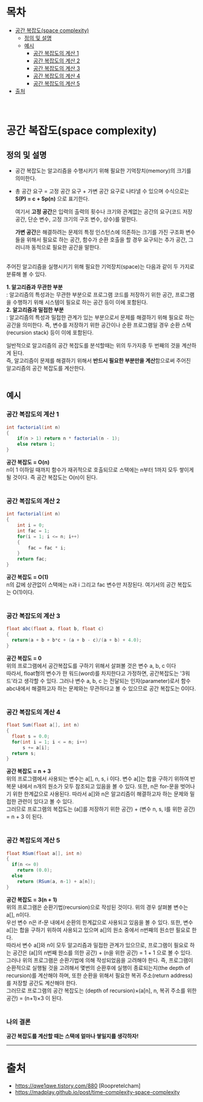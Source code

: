 # 목차
* [공간 복잡도(space complexity)](#공간-복잡도space-complexity)
    + [정의 및 설명](#정의-및-설명)
    + [예시](#예시)
        - [공간 복잡도의 계산 1](#공간-복잡도의-계산-1)
        - [공간 복잡도의 계산 2](#공간-복잡도의-계산-2)
        - [공간 복잡도의 계산 3](#공간-복잡도의-계산-3)
        - [공간 복잡도의 계산 4](#공간-복잡도의-계산-4)
        - [공간 복잡도의 계산 5](#공간-복잡도의-계산-5)
* [출처](#출처)
<br><br><br>


# 공간 복잡도(space complexity)
## 정의 및 설명
* 공간 복잡도는 알고리즘을 수행시키기 위해 필요한 기억장치(memory)의 크기를 의미한다.

* 총 공간 요구 = 고정 공간 요구 + 가변 공간 요구로 나타낼 수 있으며 수식으로는 **S(P) = c + Sp(n)** 으로 표기한다.

    여기서 **고정 공간**은 입력의 출력의 횟수나 크기와 관계없는 공간의 요구(코드 저장 공간, 단순 변수, 고정 크기의 구조 변수, 상수)를 말한다.

    **가변 공간**은 해결하려는 문제의 특정 인스턴스에 의존하는 크기를 가진 구조화 변수들을 위해서 필요로 하는 공간, 함수가 순환 호출을 할 경우 요구되는 추가 공간, 그러니까 동적으로 필요한 공간을 말한다.
<br><br>

주어진 알고리즘을 실행시키기 위해 필요한 기억장치(space)는 다음과 같이 두 가지로 분류해 볼 수 있다.

**1. 알고리즘과 무관한 부분**<br>
: 알고리즘의 특성과는 무관한 부분으로 프로그램 코드를 저장하기 위한 공간, 프로그램을 수행하기 위해 시스템이 필요로 하는 공간 등이 이에 포함된다.<br>
**2. 알고리즘과 밀접한 부분**<br>
: 알고리즘의 특성과 밀접한 관계가 있는 부분으로서 문제를 해결하기 위해 필요로 하는 공간을 의미한다. 즉, 변수를 저장하기 위한 공간이나 순환 프로그램일 경우 순환 스택(recursion stack) 등이 이에 포함된다.

일반적으로 알고리즘의 공간 복잡도를 분석할때는 위의 두가지중 두 번째의 것을 계산하게 된다.<br>
즉, 알고리즘이 문제를 해결하기 위해서 **반드시 필요한 부분만을 계산**함으로써 주어진 알고리즘의 공간 복잡도를 계산한다.
<br><br>

## 예시
### 공간 복잡도의 계산 1
```java
int factorial(int n)
{
    if(n > 1) return n * factorial(n - 1);
    else return 1;
}
```
**공간 복잡도 = O(n)**<br>
n이 1 이하일 때까지 함수가 재귀적으로 호출되므로 스택에는 n부터 1까지 모두 쌓이게 될 것이다. 즉 공간 복잡도는 O(n)이 된다.
<br><br>

### 공간 복잡도의 계산 2
```java
int factorial(int n)
{
    int i = 0;
    int fac = 1;
    for(i = 1; i <= n; i++)
    {
        fac = fac * i;
    }
    return fac;
}
```
**공간 복잡도 = O(1)**<br>
n의 값에 상관없이 스택에는 n과 i 그리고 fac 변수만 저장된다. 여기서의 공간 복잡도는 O(1)이다.
<br><br>

### 공간 복잡도의 계산 3
```java
float abc(float a, float b, float c)
{
  return(a + b + b*c + (a + b - c)/(a + b) + 4.0);
}
```
**공간 복잡도 = 0**<br>
위의 프로그램에서 공간복잡도를 구하기 위해서 살펴볼 것은 변수 a, b, c 이다<br>
따라서, float형의 변수가 한 워드(word)를 차지한다고 가정하면, 공간복잡도는 '3워드'라고 생각할 수 있다. 그러나 변수 a, b, c 는 전달되는 인자(parameter)로서 함수 abc내에서 해결하고자 하는 문제와는 무관하다고 볼 수 있으므로 공간 복잡도는 0이다.
<br><br>

### 공간 복잡도의 계산 4
```java
float Sum(float a[], int n)
{
  float s = 0.0;
  for(int i = 1; i < = n; i++)
      s += a[i];
  return s;
}
```
**공간 복잡도 = n + 3**<br>
위의 프로그램에서 사용되는 변수는 a[], n, s, i 이다. 변수 a[]는 합을 구하기 위하여 반복문 내에서 n개의 원소가 모두 참조되고 있음을 볼 수 있다. 또한, n은 for-문을 벗어나기 위한 한계값으로 사용된다. 따라서 a[]와 n은 알고리즘이 해결하고자 하는 문제와 밀접한 관련이 있다고 볼 수 있다.<br>
그러므로 프로그램의 복잡도는 (a[]를 저장하기 위한 공간) + (변수 n, s, I를 위한 공간) = n + 3 이 된다.
<br><br>

### 공간 복잡도의 계산 5
```java
float RSum(float a[], int n)
{
  if(n <= 0)
    return (0.0);
  else
    return (RSum(a, n-1) + a[n]);
}
```
**공간 복잡도 = 3(n + 1)**<br>
위의 프로그램은 순환기법(recursion)으로 작성된 것이다. 위의 경우 살펴볼 변수는 a[], n이다.<br>
우선 변수 n은 if-문 내에서 순환의 한계값으로 사용되고 있음을 볼 수 있다. 또한, 변수 a[]는 합을 구하기 위하여 사용되고 있으며 a[]의 원소 중에서 n번째의 원소만 필요로 한다.<br>
따라서 변수 a[]와 n이 모두 알고리즘과 밀접한 관계가 있으므로, 프로그램이 필요로 하는 공간은 (a[]의 n번째 원소를 의한 공간) + (n을 위한 공간) = 1 + 1 으로 볼 수 있다.<br>
그러나 위의 프로그램은 순환기법에 의해 작성되었음을 고려해야 한다. 즉, 프로그램이 순환적으로 실행될 것을 고려해서 몇번의 순환후에 실행이 종료되는지(the depth of recursion)를 계산해야 하며, 또한 순환을 위해서 필요한 복귀 주소(return address)를 저장할 공간도 계산해야 한다.<br>
그러므로 프로그램의 공간 복잡도는 (depth of recursion)×(a[n], n, 복귀 주소를 위한 공간) = (n+1)×3 이 된다.
<br><br>

### 나의 결론
**공간 복잡도를 계산할 때는 스택에 얼마나 쌓일지를 생각하자!**




















---
# 출처
* https://qwe1qwe.tistory.com/880 [Roopretelcham]
* https://madplay.github.io/post/time-complexity-space-complexity
